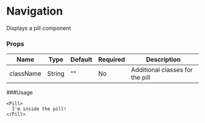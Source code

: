 # Navigation
Displays a pill component

### Props

| Name                | Type          | Default   | Required | Description                                              |
| ------------------- |-------------- | --------- | -------- |--------------------------------------------------------- |
| className           | String        | ""         | No       | Additional classes for the pill                         | 

###Usage
```
<Pill>
  I'm inside the pill!
</Pill>
```
